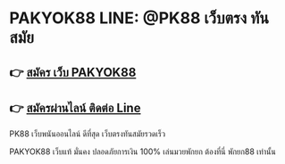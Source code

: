 # PAKYOK88 LINE: @PK88 เว็บตรง ทันสมัย

## 👉 [สมัคร เว็บ PAKYOK88 ](https://www.tiger711.com/)
## 👉 [สมัครผ่านไลน์ ติดต่อ Line](https://line.me/R/ti/p/%40tiger711)

PK88 เว็บพนันออนไลน์ ดีที่สุด เว็บตรงทันสมัยรวดเร็ว

PAKYOK88 เว็บแท้ มั่นคง ปลอดภัยการเงิน 100%
เล่นมวยพักยก ต้องที่นี่ พักยก88 เท่านั้น
